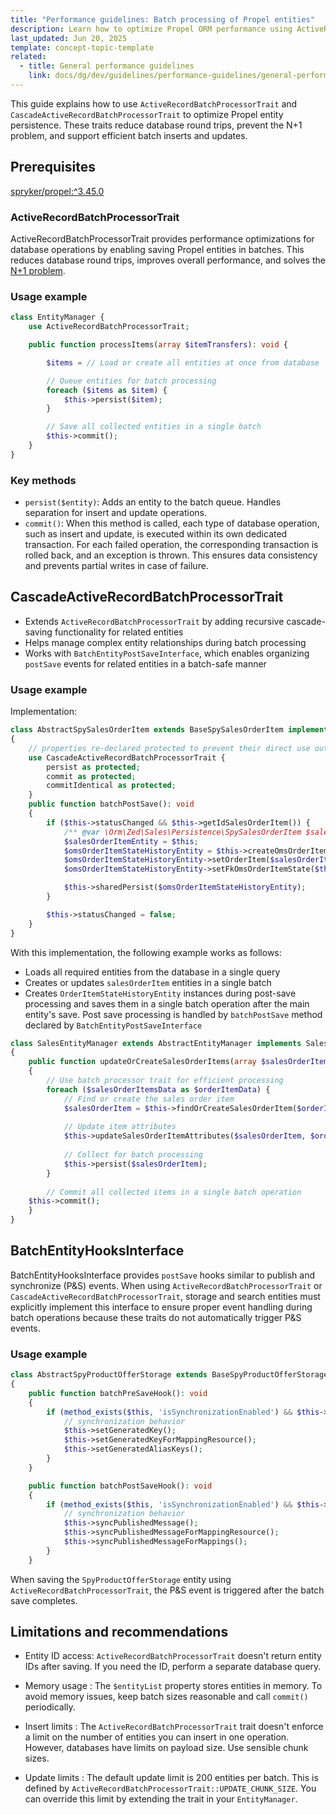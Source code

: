 ```yaml
---
title: "Performance guidelines: Batch processing of Propel entities"
description: Learn how to optimize Propel ORM performance using ActiveRecordBatchProcessorTrait and CascadeActiveRecordBatchProcessorTrait for efficient batch processing, reduced database load, and support for complex entity relationships. Includes usage examples and best practices.
last_updated: Jun 20, 2025
template: concept-topic-template
related:
  - title: General performance guidelines
    link: docs/dg/dev/guidelines/performance-guidelines/general-performance-guidelines.html
---
```



This guide explains how to use `ActiveRecordBatchProcessorTrait` and `CascadeActiveRecordBatchProcessorTrait` to optimize Propel entity persistence. These traits reduce database round trips, prevent the N+1 problem, and support efficient batch inserts and updates.



## Prerequisites

[spryker/propel:^3.45.0](https://github.com/spryker/propel/releases/tag/3.45.0)

### ActiveRecordBatchProcessorTrait

ActiveRecordBatchProcessorTrait provides performance optimizations for database operations by enabling saving Propel entities in batches. This reduces database round trips, improves overall performance, and solves the [N+1 problem](/docs/dg/dev/troubleshooting/troubleshooting-performance-issues/n+1-problem.html).

### Usage example

``` php
class EntityManager {
    use ActiveRecordBatchProcessorTrait;

    public function processItems(array $itemTransfers): void {

        $items = // Load or create all entities at once from database

        // Queue entities for batch processing
        foreach ($items as $item) {
            $this->persist($item);
        }

        // Save all collected entities in a single batch
        $this->commit();
    }
}
```

### Key methods

- `persist($entity)`: Adds an entity to the batch queue. Handles separation for insert and update operations.
- `commit()`: When this method is called, each type of database operation, such as insert and update, is executed within its own dedicated transaction. For each failed operation, the corresponding transaction is rolled back, and an exception is thrown. This ensures data consistency and prevents partial writes in case of failure.

## CascadeActiveRecordBatchProcessorTrait

- Extends `ActiveRecordBatchProcessorTrait` by adding recursive cascade-saving functionality for related entities
- Helps manage complex entity relationships during batch processing
- Works with `BatchEntityPostSaveInterface`, which enables organizing `postSave` events for related entities in a batch-safe manner

### Usage example

Implementation:

```php
class AbstractSpySalesOrderItem extends BaseSpySalesOrderItem implements BatchEntityPostSaveInterface
{
    // properties re-declared protected to prevent their direct use out from an entity
    use CascadeActiveRecordBatchProcessorTrait {
        persist as protected;
        commit as protected;
        commitIdentical as protected;
    }
    public function batchPostSave(): void
    {
        if ($this->statusChanged && $this->getIdSalesOrderItem()) {
            /** @var \Orm\Zed\Sales\Persistence\SpySalesOrderItem $salesOrderItemEntity */
            $salesOrderItemEntity = $this;
            $omsOrderItemStateHistoryEntity = $this->createOmsOrderItemStateHistoryEntity();
            $omsOrderItemStateHistoryEntity->setOrderItem($salesOrderItemEntity);
            $omsOrderItemStateHistoryEntity->setFkOmsOrderItemState($this->getFkOmsOrderItemState());

            $this->sharedPersist($omsOrderItemStateHistoryEntity);
        }

        $this->statusChanged = false;
    }
}
```

With this implementation, the following example works as follows:
- Loads all required entities from the database in a single query
- Creates or updates `salesOrderItem` entities in a single batch
- Creates `OrderItemStateHistoryEntity` instances during post-save processing and saves them in a single batch operation after the main entity's save. Post save processing is handled by `batchPostSave` method declared by `BatchEntityPostSaveInterface`


```php
class SalesEntityManager extends AbstractEntityManager implements SalesEntityManagerInterface
{
    public function updateOrCreateSalesOrderItems(array $salesOrderItemsData): void
    {
        // Use batch processor trait for efficient processing
        foreach ($salesOrderItemsData as $orderItemData) {
            // Find or create the sales order item
            $salesOrderItem = $this->findOrCreateSalesOrderItem($orderItemData);
    
            // Update item attributes
            $this->updateSalesOrderItemAttributes($salesOrderItem, $orderItemData);
    
            // Collect for batch processing
            $this->persist($salesOrderItem);
        }
    
        // Commit all collected items in a single batch operation
    $this->commit();
    }
}
```


## BatchEntityHooksInterface

BatchEntityHooksInterface provides `postSave` hooks similar to publish and synchronize (P&S) events. When using `ActiveRecordBatchProcessorTrait` or `CascadeActiveRecordBatchProcessorTrait`, storage and search entities must explicitly implement this interface to ensure proper event handling during batch operations because these traits do not automatically trigger P&S events.

### Usage example

```php
class AbstractSpyProductOfferStorage extends BaseSpyProductOfferStorage implements BatchEntityHooksInterface
{
    public function batchPreSaveHook(): void
    {
        if (method_exists($this, 'isSynchronizationEnabled') && $this->isSynchronizationEnabled()) {
            // synchronization behavior
            $this->setGeneratedKey();
            $this->setGeneratedKeyForMappingResource();
            $this->setGeneratedAliasKeys();
        }
    }

    public function batchPostSaveHook(): void
    {
        if (method_exists($this, 'isSynchronizationEnabled') && $this->isSynchronizationEnabled()) {
            // synchronization behavior
            $this->syncPublishedMessage();
            $this->syncPublishedMessageForMappingResource();
            $this->syncPublishedMessageForMappings();
        }
    }
```

When saving the `SpyProductOfferStorage` entity using `ActiveRecordBatchProcessorTrait`, the P&S event is triggered after the batch save completes.

## Limitations and recommendations

- Entity ID access: `ActiveRecordBatchProcessorTrait` doesn't return entity IDs after saving. If you need the ID, perform a separate database query.

- Memory usage : The `$entityList` property stores entities in memory. To avoid memory issues, keep batch sizes reasonable and call `commit()` periodically.

- Insert limits : The `ActiveRecordBatchProcessorTrait` trait doesn't enforce a limit on the number of entities you can insert in one operation. However, databases have limits on payload size. Use sensible chunk sizes.

- Update limits : The default update limit is 200 entities per batch. This is defined by `ActiveRecordBatchProcessorTrait::UPDATE_CHUNK_SIZE`. You can override this limit by extending the trait in your `EntityManager`.










































